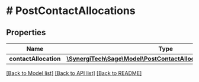 # # PostContactAllocations

## Properties

Name | Type | Description | Notes
------------ | ------------- | ------------- | -------------
**contactAllocation** | [**\SynergiTech\Sage\Model\PostContactAllocationsContactAllocation**](PostContactAllocationsContactAllocation.md) |  |

[[Back to Model list]](../../README.md#models) [[Back to API list]](../../README.md#endpoints) [[Back to README]](../../README.md)
